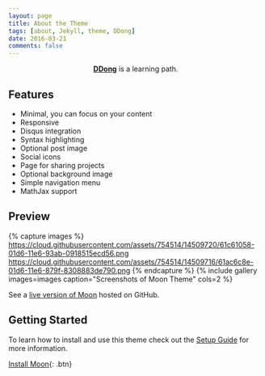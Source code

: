 ```yaml
---
layout: page
title: About the Theme
tags: [about, Jekyll, theme, DDong]
date: 2016-03-21
comments: false
---
```

    
<center><a href="http://dengdongxia.github.io/Moon"><b>DDong</b></a> is a learning path.</center>

## Features
* Minimal, you can focus on your content
* Responsive
* Disqus integration
* Syntax highlighting
* Optional post image
* Social icons
* Page for sharing projects
* Optional background image
* Simple navigation menu
* MathJax support

## Preview

{% capture images %}
    https://cloud.githubusercontent.com/assets/754514/14509720/61c61058-01d6-11e6-93ab-0918515ecd56.png
    https://cloud.githubusercontent.com/assets/754514/14509716/61ac6c8e-01d6-11e6-879f-8308883de790.png
{% endcapture %}
{% include gallery images=images caption="Screenshots of Moon Theme" cols=2 %}

See a [live version of Moon](http://dengdongxia.github.io/Moon) hosted on GitHub.

## Getting Started

To learn how to install and use this theme check out the [Setup Guide](http://dengdongxia.me/Moon/moon-theme/) for more information.
      
[Install Moon](https://github.com/dengdongxia/Moon){: .btn}
